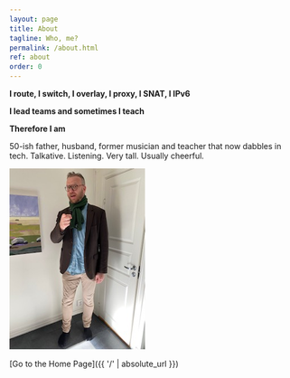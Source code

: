 ```yaml
---
layout: page
title: About
tagline: Who, me?
permalink: /about.html
ref: about
order: 0
---
```


__I route, I switch, I overlay, I proxy, I SNAT, I IPv6__

__I lead teams and sometimes I teach__

__Therefore I am__

50-ish father, husband, former musician and teacher that now dabbles in tech.
Talkative. Listening. Very tall. Usually cheerful.

![Me](/jag.jpg)

[Go to the Home Page]({{ '/' | absolute_url }})

